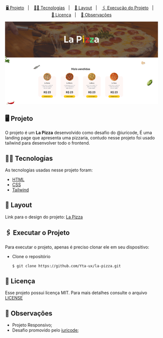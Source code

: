 <p align="center">
    <a href="#-projeto">🖥 Projeto</a>&nbsp;&nbsp;&nbsp;|&nbsp;&nbsp;&nbsp;
    <a href="#-tecnologias">👨‍💻 Tecnologias</a>&nbsp;&nbsp;&nbsp;|&nbsp;&nbsp;&nbsp;
    <a href="#-projeto">🎨 Layout</a>&nbsp;&nbsp;&nbsp;|&nbsp;&nbsp;&nbsp;
    <a href="#-executar-o-projeto">🖇 Execução do Projeto</a>&nbsp;&nbsp;&nbsp;|&nbsp;&nbsp;&nbsp;
    <a href="#-licença">📃 Licença</a>&nbsp;&nbsp;&nbsp;|&nbsp;&nbsp;&nbsp;
    <a href="#-observações">📌 Observações</a>
</p>
<div align="center">
    <img width="700"  alt="Página principal do La Pizza" src=".github/home.png"/>
</div>


## 🖥 Projeto
O projeto é um **La Pizza** desenvolvido como desafio do @iuricode, É uma landing page que apresenta uma pizzaria, contudo nesse projeto foi usado tailwind para desenvolver todo o frontend.

## 👨‍💻 Tecnologias
As tecnologias usadas nesse projeto foram:
- [HTML](https://developer.mozilla.org/en-US/docs/Web/HTML)
- [CSS](https://developer.mozilla.org/en-US/docs/Web/CSS)
- [Tailwind](https://tailwindcss.com/)

## 🎨 Layout
Link para o design do projeto: [La Pizza](https://www.figma.com/file/OFPmaR4BYJd7QeChEOzHgL/Desafios---Codel%C3%A2ndia-(Copy)?node-id=31145%3A4)
## 🖇 Executar o Projeto
Para executar o projeto, apenas é preciso clonar ele em seu dispositivo:

- Clone o repositório
    ```bash
    $ git clone https://github.com/Yta-ux/la-pizza.git
    ```

##  📃 Licença
Esse projeto possui licença MIT. Para mais detalhes consulte o arquivo [LICENSE](LICENSE.md)

## 📌 Observações
- Projeto Responsivo;
- Desafio promovido pelo [iuricode](https://github.com/iuricode);